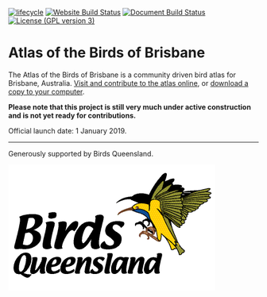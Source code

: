 [![lifecycle](https://img.shields.io/badge/Lifecycle-experimental-orange.svg)](https://www.tidyverse.org/lifecycle/#experimental)
[![Website Build Status](https://img.shields.io/circleci/project/github/bird-team/brisbane-bird-atlas/master.svg?label=website)](https://circleci.com/gh/bird-team/brisbane-bird-atlas/tree/master)
[![Document Build Status](https://img.shields.io/travis/bird-team/brisbane-bird-atlas/master.svg?label=document)](https://travis-ci.org/bird-team/brisbane-bird-atlas)
[![License (GPL version 3)](https://img.shields.io/badge/license-GNU%20GPL%20version%203-brightgreen.svg)](http://opensource.org/licenses/GPL-3.0)

# Atlas of the Birds of Brisbane

The Atlas of the Birds of Brisbane is a community driven bird atlas for Brisbane, Australia. [Visit and contribute to the atlas online](http://brisbanebirds.com), or [download a copy to your computer](https://github.com/bird-team/brisbane-bird-atlas/releases/download/v.0.0.1/brisbane-bird-atlas.pdf).

**Please note that this project is still very much under active construction and is not yet ready for contributions.**

Official launch date: 1 January 2019.

---

Generously supported by Birds Queensland.

![](assets/misc/bq-logo.png)

